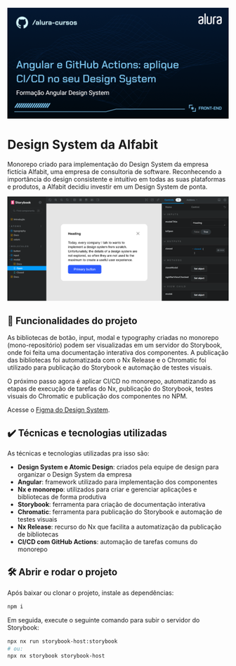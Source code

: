 ![Imagem de capa do curso "Angular: construa um Design System com Nx e Storybook", que faz parte da formação "Angular Design System". O logotipo do GitHub e o nome "/alura-cursos" estão no canto superior esquerdo, e o logotipo da Alura no canto superior direito. Na parte inferior direita, há uma indicação de que o curso faz parte da trilha de Front-end.](./thumb.png)

# Design System da Alfabit

Monorepo criado para implementação do Design System da empresa fictícia Alfabit, uma empresa de consultoria de software. Reconhecendo a importância do design consistente e intuitivo em todas as suas plataformas e produtos, a Alfabit decidiu investir em um Design System de ponta.

![Interface do Storybook exibindo o componente Modal. À esquerda, há um menu com uma lista de componentes organizados sob as categorias "Moléculas" e "Átomos", além de algumas páginas de documentação, como "Introdução". À direita, está a pré-visualização interativa do Modal, com uma seção com campos para interagir com o componente dinamicamente. A opção 'modalTitle' define o título do modal e a opção 'isOpen' define se ele está aberto ou não.](./project-thumb.png)

## 🔨 Funcionalidades do projeto

As bibliotecas de botão, input, modal e typography criadas no monorepo (mono-repositório) podem ser visualizadas em um servidor do Storybook, onde foi feita uma documentação interativa dos componentes. A publicação das bibliotecas foi automatizada com o Nx Release e o Chromatic foi utilizado para publicação do Storybook e automação de testes visuais.

O próximo passo agora é aplicar CI/CD no monorepo, automatizando as etapas de execução de tarefas do Nx, publicação do Storybook, testes visuais do Chromatic e publicação dos componentes no NPM.

Acesse o [Figma do Design System](https://www.figma.com/community/file/1402315008064949507).

## ✔️ Técnicas e tecnologias utilizadas

As técnicas e tecnologias utilizadas pra isso são:

- **Design System e Atomic Design**: criados pela equipe de design para organizar o Design System da empresa
- **Angular**: framework utilizado para implementação dos componentes
- **Nx e monorepo**: utilizados para criar e gerenciar aplicações e bibliotecas de forma produtiva
- **Storybook**: ferramenta para criação de documentação interativa
- **Chromatic**: ferramenta para publicação do Storybook e automação de testes visuais
- **Nx Release**: recurso do Nx que facilita a automatização da publicação de bibliotecas
- **CI/CD com GitHub Actions**: automação de tarefas comuns do monorepo

## 🛠️ Abrir e rodar o projeto

Após baixar ou clonar o projeto, instale as dependências:

```bash
npm i
```

Em seguida, execute o seguinte comando para subir o servidor do Storybook:

```bash
npx nx run storybook-host:storybook
# ou:
npx nx storybook storybook-host
```

